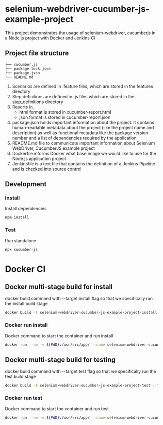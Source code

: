 # selenium-webdriver-cucumber-js-example-project
This project demonstrates the usage of selenium-webdriver, cucumberjs in a Node.js project with Docker and Jenkins CI 

## Project file structure

```
├── cucumber.js
├── package-lock.json
└── package.json
└── README.md
```
1. Scenarios are defined in .feature files, which are stored in the features directory 
2. Step definitions are defined in .js files which are stored in the step_definitions directory
3. Reports in,
    - html format is stored in cucumber-report.html
    - json format is stored in cucumber-report.json
4. package.json holds important information about the project. It contains human-readable metadata about the project (like the project name and description) as well as functional metadata like the package version number and a list of dependencies required by the application
5. README.md file to communicate important information about Selenium WebDriver, CucumberJS example project
6. Dockerfile informs Docker what base image we would like to use for the Node.js application project
7. Jenkinsfile is a text file that contains the definition of a Jenkins Pipeline and is checked into source control

## Development

### Install

Install dependencies

```sh
npm install
```

### Test

Run standalone

```sh
npx cucumber-js
```

# Docker CI

## Docker multi-stage build for install
docker build command with --target install flag so that we specifically run the install build stage
```sh
docker build -t selenium-webdriver-cucumber-js-example-project-install --target install . 
```

### Docker run install

Docker command to start the container and run install
```sh
docker run --rm -v ${PWD}:/usr/src/app/ --name selenium-webdriver-cucumber-js-example-project-install selenium-webdriver-cucumber-js-example-project-install 
```

## Docker multi-stage build for testing
docker build command with --target test flag so that we specifically run the test build stage
```sh
docker build -t selenium-webdriver-cucumber-js-example-project-test --target test . 
```

### Docker run test

Docker command to start the container and run test
```sh
docker run --rm -v ${PWD}:/usr/src/app/ --name selenium-webdriver-cucumber-js-example-project-test selenium-webdriver-cucumber-js-example-project-test
```
